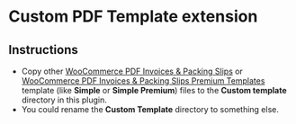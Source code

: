 # Custom PDF Template extension

## Instructions

- Copy other [WooCommerce PDF Invoices & Packing Slips](https://wordpress.org/plugins/woocommerce-pdf-invoices-packing-slips/) or [WooCommerce PDF Invoices & Packing Slips Premium Templates](https://wpovernight.com/downloads/woocommerce-pdf-invoices-packing-slips-premium-templates/) template (like **Simple** or **Simple Premium**) files to the **Custom template** directory in this plugin.
- You could rename the **Custom Template** directory to something else.
